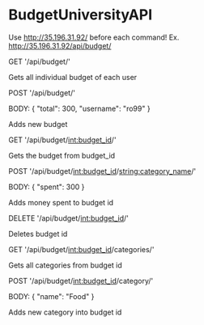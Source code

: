 # BudgetUniversityAPI

Use http://35.196.31.92/ before each command! Ex. http://35.196.31.92/api/budget/

GET '/api/budget/'

Gets all individual budget of each user

POST '/api/budget/' 

BODY:
{
  "total": 300,
  "username": "ro99"
}

Adds new budget 


GET '/api/budget/<int:budget_id>/'

Gets the budget from budget_id


POST '/api/budget/<int:budget_id>/<string:category_name>/'

BODY:
{
  "spent": 300
}

Adds money spent to budget id 


DELETE '/api/budget/<int:budget_id>/'

Deletes budget id


GET '/api/budget/<int:budget_id>/categories/'

Gets all categories from budget id


POST '/api/budget/<int:budget_id>/category/'

BODY: 
{
  "name": "Food"
}

Adds new category into budget id
